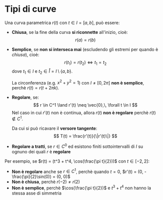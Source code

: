 # Tipi di curve

Una curva parametrica $r(t)$ con $t \in I = [a, b]$, può essere:
- **Chiusa**, se la fine della curva **si riconnette** all'inizio, cioè:
$$
r(a) = r(b)
$$

- **Semplice**, se **non si interseca mai** (escludendo gli estremi per quando è _chiusa_), cioè:
$$
r(t_1) = r(t_2) \Leftrightarrow t_1 = t_2
$$
	dove $t_1 \in I$ e $t_2 \in \mathring{I} = I \setminus \{a, b\}$.

	La circonferenza (e.g. $x^2 + y^2 = 1$) con $I \neq [0, 2\pi]$ **non è semplice**, perchè $r(t) = r(t + 2\pi k)$.

- **Regolare**, se:
$$
r \in C^1 \land r'(t) \neq \vec{0},\, \forall t \in I
$$
	Nel caso in cui $r'(t)$ non è continua, allora $r(t)$ **non è regolare** perchè $r(t) \not\in C^1$.

	Da cui si può ricavare il **versore tangente**:
$$
T(t) = \frac{r'(t)}{\|r'(t)\|}
$$

- **Regolare a tratti**, se $r \in C^0$ ed esistono finiti sottointervalli di $I$ su ognuno dei quali $r$ è **regolare**

Per esempio, se $r(t) = (t^3 + t^4, \cos(\frac{\pi t}{2}))$ con $t \in [-2, 2]$:
- **Non è regolare** anche se $r \in C^1$, perchè quando $t = 0$, $r'(t) = (0, -\frac{\pi}{2}\sin(0)) = (0, 0)$
- **Non è chiusa**, perchè $r(-2) \neq r(2)$
- **Non è semplice**, perchè $\cos(\frac{\pi t}{2})$ e $t^3 + t^4$ non hanno la stessa asse di simmetria
